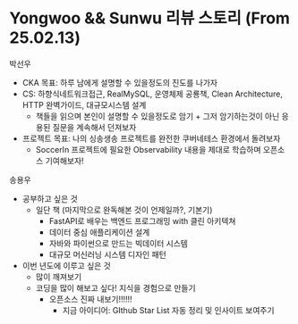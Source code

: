 # Yongwoo && Sunwu 리뷰 스토리 (From 25.02.13)

박선우
- CKA 목표: 하루 남에게 설명할 수 있을정도의 진도를 나가자
- CS: 하향식네트워크접근, RealMySQL, 운영체제 공룡책, Clean Architecture, HTTP 완벽가이드, 대규모시스템 설계
    - 책들을 읽으며 본인이 설명할 수 있을정도로 암기 + 그저 암기하는것이 아닌 응용된 질문을 계속해서 던져보자
- 프로젝트 목표: 나의 싱송생송 프로젝트를 완전한 쿠버네테스 환경에서 돌려보자
    - SoccerIn 프로젝트에 필요한 Observability 내용을 제대로 학습하며 오픈소스 기여해보자!

송용우
- 공부하고 싶은 것
    - 일단 책 (마지막으로 완독해본 것이 언제일까?, 기본기)
        - FastAPI로 배우는 백엔드 프로그래밍 with 클린 아키텍쳐
        - 데이터 중심 애플리케이션 설계
        - 자바와 파이썬으로 만드는 빅데이터 시스템
        - 대규모 머신러닝 시스템 디자인 패턴
- 이번 년도에 이루고 싶은 것
    - 많이 깨져보기
    - 코딩을 많이 해보고 싶다! 지식을 경험으로 만들기
        - 오픈소스 진짜 내보기!!!!!!
            - 지금 아이디어: GIthub Star List 자동 정리 및 인사이트 보여주기
